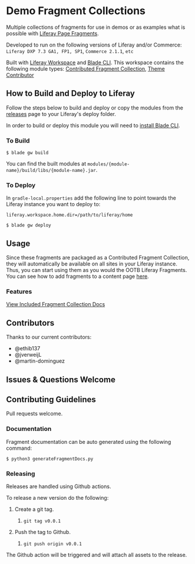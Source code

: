 # Demo Fragment Collections

Multiple collections of fragments for use in demos or as examples what is possible with [Liferay Page Fragments](https://learn.liferay.com/dxp/7.x/en/site-building/developer-guide/developing_page_fragments.html).

Developed to run on the following versions of Liferay and/or Commerce: `Liferay DXP 7.3 GA1, FP1, SP1`, `Commerce 2.1.1`, `etc`

Built with [Liferay Workspace](https://help.liferay.com/hc/en-us/articles/360029147471-Liferay-Workspace) and [Blade CLI](https://help.liferay.com/hc/en-us/articles/360029147071-Blade-CLI). This workspace contains the following module types: [Contributed Fragment Collection](https://learn.liferay.com/dxp/7.x/en/site-building/developer-guide/developing-page-fragments/creating-a-contributed-fragment-collection.html), [Theme Contributor](https://help.liferay.com/hc/en-us/articles/360029146831-Theme-Contributor-Template)

## How to Build and Deploy to Liferay

Follow the steps below to build and deploy or copy the modules from the [releases](../../releases/latest) page to your Liferay's deploy folder.

In order to build or deploy this module you will need to [install Blade CLI](https://help.liferay.com/hc/en-us/articles/360028833852-Installing-Blade-CLI).

### To Build

`$ blade gw build`

You can find the built modules at `modules/{module-name}/build/libs/{module-name}.jar`.

### To Deploy

In `gradle-local.properties` add the following line to point towards the Liferay instance you want to deploy to:
```
liferay.workspace.home.dir=/path/to/liferay/home
```

`$ blade gw deploy`

## Usage

Since these fragments are packaged as a Contributed Fragment Collection, they will automatically be available on all sites in your Liferay instance. Thus, you can start using them as you would the OOTB Liferay Fragments. You can see how to add fragments to a content page [here](https://learn.liferay.com/dxp/7.x/en/site-building/creating-pages/building-and-managing-content-pages/building-content-pages.html?highlight=fragments#adding-elements-to-content-pages).

### Features

[View Included Fragment Collection Docs](/collections.md)

## Contributors

Thanks to our current contributors:

* @ethib137
* @jverweijL
* @martin-dominguez

## Issues & Questions Welcome

## Contributing Guidelines

Pull requests welcome.

### Documentation

Fragment documentation can be auto generated using the following command:

```
$ python3 generateFragmentDocs.py
```

### Releasing

Releases are handled using Github actions.

To release a new version do the following:

1. Create a git tag.

	1. `git tag v0.0.1`

1. Push the tag to Github.

	1. `git push origin v0.0.1`

The Github action will be triggered and will attach all assets to the release.